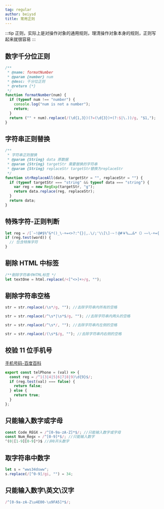 ```yaml
---
tag: regular
author: beiysd
title: 常用正则
---
```


:::tip
正则，实际上是对操作对象的通用规则，理清操作对象本身的规则，正则写起来就很容易
:::

## 数字千分位正则

```js
/**
 * @name: formatNumber
 * @param {number} num
 * @desc: 千分位正则
 * @return {*}
 */
function formatNumber(num) {
  if (typeof num !== "number") {
    console.log("num is not a number");
    return;
  }
  return ("" + num).replace(/(\d{1,3})(?=(\d{3})+(?:$|\.))/g, "$1,");
}
```

## 字符串正则替换

```js
/**
 * 字符串正则替换
 * @param {String} data 原数据
 * @param {String} targetStr 需要替换的字符串
 * @param {String} replaceStr targetStr替换为replaceStr
 */
function strReplaceAll(data, targetStr = "", replaceStr = "") {
  if (typeof targetStr === "string" && typeof data === "string") {
    var reg = new RegExp(targetStr, "g");
    return data.replace(reg, replaceStr);
  }
  return data;
}
```

## 特殊字符-正则判断

```js
let reg = /[`~!@#$%^&*()_\-+=<>?:"{}|,.\/;'\\[\]·~！@#￥%……&*（）——\-+={}|《》？：“”【】、；‘'，。、]/im;
if (reg.test(word)) {
  // 包含特殊字符
}
```

## 剔除 HTML 中标签

```js
/**剔除字符串中HTML标签 */
let textOne = html.replace(/<[^<>]+>/g, "");
```

## 剔除字符串空格

```js
str = str.replace(/\s*/g, ""); //去除字符串内所有的空格

str = str.replace(/^\s*|\s*$/g, ""); //去除字符串内两头的空格

str = str.replace(/^\s*/, ""); //去除字符串内左侧的空格

str = str.replace(/(\s*$/g, ""); //去除字符串内右侧的空格
```

## 校验 11 位手机号

[手机号码-百度百科](https://baike.baidu.com/item/%E6%89%8B%E6%9C%BA%E5%8F%B7%E7%A0%81)

```js
export const telPhone = (val) => {
  const reg = /^1(3|4|5|6|7|8|9)\d{9}$/;
  if (reg.test(val) === false) {
    return false;
  } else {
    return true;
  }
};
```

## 只能输入数字或字母

```js
const Code_REGX = /^[0-9a-zA-Z]*$/; //只能输入数字或字母
const Num_Regx = /^[0-9]*$/; //只能输入数字
^(0|[1-9][0-9]*)$ //非0开头数字
```

## 取字符串中数字

```js
let s = "wws34dsww";
s.replace(/[^0-9]/gi, "") = 34;
```

## 只能输入数字\英文\汉字

```js
/^[0-9a-zA-Z\u4E00-\u9FA5]*$/;
```
